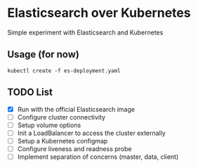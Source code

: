 # Elasticsearch over Kubernetes

Simple experiment with Elasticsearch and Kubernetes

## Usage (for now)

``` 
kubectl create -f es-deployment.yaml
```

## TODO List

- [x] Run with the official Elasticsearch image
- [ ] Configure cluster connectivity
- [ ] Setup volume options
- [ ] Init a LoadBalancer to access the cluster externally 
- [ ] Setup a Kubernetes configmap
- [ ] Configure liveness and readness probe
- [ ] Implement separation of concerns (master, data, client)
